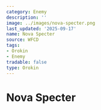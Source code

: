 ```yaml
---
category: Enemy
description: ''
image: ../images/nova-specter.png
last_updated: '2025-09-17'
name: Nova Specter
source: WFCD
tags:
- Orokin
- Enemy
tradable: false
type: Orokin
---
```


# Nova Specter

